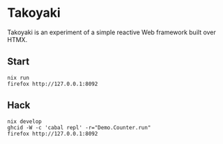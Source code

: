 # Takoyaki

Takoyaki is an experiment of a simple reactive Web framework
built over HTMX.

## Start

```
nix run
firefox http://127.0.0.1:8092
```

## Hack

```Shell
nix develop
ghcid -W -c 'cabal repl' -r="Demo.Counter.run"
firefox http://127.0.0.1:8092
```

